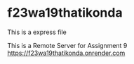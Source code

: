 # f23wa19thatikonda
This is a express file

This is a Remote Server for Assignment 9 
https://f23wa19thatikonda.onrender.com
